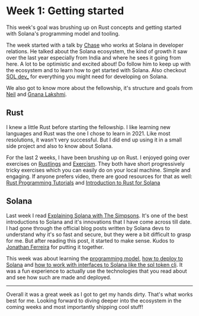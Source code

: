 # Week 1: Getting started

This week's goal was brushing up on Rust concepts and getting started with Solana's programming model and tooling.

The week started with a talk by [Chase](https://twitter.com/therealchaseeb) who works at Solana in developer relations.
He talked about the Solana ecosystem, the kind of growth it saw over the last year especially from India and where he
sees it going from here. A lot to be optimistic and excited about! Do follow him to keep up with the ecosystem and to
learn how to get started with Solana. Also checkout [SOL dev_](https://soldev.app/) for everything you might need for
developing on Solana.

We also got to know more about the fellowship, it's structure and goals from [Neil](https://twitter.com/neilshroff) and
[Gnana Lakshmi](https://twitter.com/gyanlakshmi).

## Rust

I knew a little Rust before starting the fellowship. I like learning new languages and Rust was the one I chose to learn
in 2021. Like most resolutions, it wasn't very successful. But I did end up using it in a small side project and also
to know about Solana.

For the last 2 weeks, I have been brushing up on Rust. I enjoyed going over exercises on
[Rustlings](https://github.com/rust-lang/rustlings) and [Exercism](https://exercism.org/tracks/rust). They both have
short progressively tricky exercises which you can easily do on your local machine. Simple and engaging. If anyone
prefers video, there are good resources for that as well:
[Rust Programming Tutorials](https://www.youtube.com/playlist?list=PLVvjrrRCBy2JSHf9tGxGKJ-bYAN_uDCUL) and
[Introduction to Rust for Solana](https://questb.uk/quest/introduction-to-rust-for-solana-3b5a)

## Solana

Last week I read
[Explaining Solana with The Simpsons](https://learn.figment.io/tutorials/explaining-solana-with-the-simpsons). It's one
of the best introductions to Solana and it's innovations that I have come across till date. I had gone through the
official blog posts written by Solana devs to understand why it's so fast and secure, but they were a bit difficult to
grasp for me. But after reading this post, it started to make sense. Kudos to
[Jonathan Ferreira](https://twitter.com/JSoufer) for putting it together. 

This week was about learning the [programming model](https://docs.solana.com/developing/programming-model/overview),
[how to deploy to Solana](https://openquest.xyz/quest/deploying-the-program-on-to-solana) and [how to work with
interfaces to Solana like the spl token cli](https://openquest.xyz/quest/create_crypto_with_solana_cli). It was a fun
experience to actually use the technologies that you read about and see how such are made and deployed.

---

Overall it was a great week as I got to get my hands dirty. That's what works best for me. Looking forward to diving
deeper into the ecosystem in the coming weeks and most importantly shipping cool stuff!
